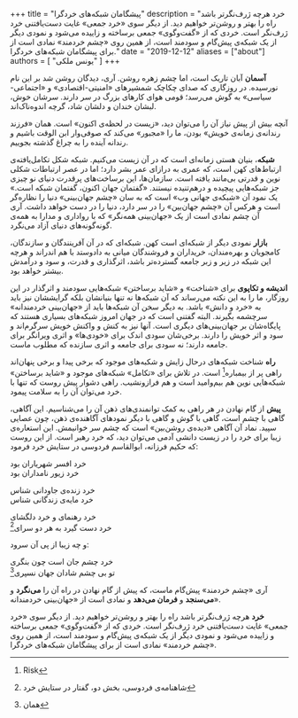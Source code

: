 +++
title = "پیشگامان شبکه‌های خردگرا"
description = "خرد هرچه ژرف‌نگرتر باشد راه را بهتر و روشن‌تر خواهیم دید. از دیگر سوی «خرد جمعی» غایت دست‌یافتنی خرد ژرف‌نگر است. خردی که از «گفت‌وگوی» جمعی برساخته و زاییده می‌شود و نمودی دیگر از یک شبکه‌ی پیش‌گام و سودمند است، از همین روی «چشم خردمند» نمادی است از برای پیشگامان شبکه‌های خردگرا."
date = "2019-12-12"
aliases = ["about"]
authors = [ "یونس ملکی" ]
+++


**آسمان** آبان تاریک است، اما چشم زهره روشن. آری، دیدگان روشن شد بر این نام نورسیده. در روزگاری که صدای چکاچک شمشیرهای «امنیتی-اقتصادی» و «اجتماعی-سیاسی» به گوش می‌رسد؛ قومی هوای کارهای بزرگ در سر دارند. سرشان خوش، لبشان خندان و دلشان شاد، گرچه اندوه‌ناک‌اند.

آنچه بیش از پیش نیاز آن را می‌توان دید، «زیست در لحظه‌ی اکنون» است. همان «فرزند رندانه‌ی زمانه‌ی خویش» بودن، ما را «مجبور» می‌کند که صوفی‌وار ابن الوقت باشیم و رندانه آینده را به چراغ گذشته بجوییم.

**شبکه**، بنیان هستی زمانه‌ای است که در آن زیست می‌کنیم. شبکه شکل تکامل‌یافته‌ی ارتباط‌های کهن است، که عمری به درازای عمر بشر دارد؛ اما در عصر ارتباطات شکلی نوین و قدرتی بی‌مانند یافته است. سازمان‌ها، این برساخت‌های پرقدرت دنیای نو چیزی جز شبکه‌هایی پیچیده و درهم‌تنیده نیستند. «گفتمان جهان اکنون، گفتمان شبکه است.» یک نمود آن «شبکه‌ی جهانی وب» است که به سان «چشم جهان‌بینی» دنیا را نظاره‌گر است و هرکس آن «چشم جهان‌بین» را در سر دارد، دنیا را در دست خواهد داشت. آری آن چشم نمادی است از یک «جهان‌بینی همه‌نگر» که با رواداری و مدارا به همه‌ی گونه‌گونه‌های دنیای آزاد می‌نگرد.

**بازار** نمودی دیگر از شبکه‌ای است کهن. شبکه‌ای که در آن آفرینندگان و سازندگان، کامجویان و بهره‌مندان، خریداران و فروشندگان میانی به دادوستد با هم اندراند و هرچه این شبکه در زیر و زبر جامعه گسترده‌تر باشد، اثرگذاری و قدرت، و سود و درآمدش بیشتر خواهد بود.

**اندیشه و تکاپوی** برای «شناخت» و «شاید برساختن» شبکه‌هایی سودمند و اثرگذار در این روزگار، ما را به این نکته می‌رساند که آن شبکه‌ها نه تنها بنیانشان بلکه گرایششان نیز باید به «خرد و دانش» باشد. به دیگر سخن آن شبکه‌ها باید از «جهان‌بینی خردمندانه» سرچشمه بگیرند. البته گفتنی است که در جهان امروز شبکه‌های بسیاری هستند که پایگاه‌شان بر جهان‌بینی‌های دیگری است. آنها نیز به کنش و واکنش خویش سرگرم‌اند و سود و اثر خویش را دارند. برخی‌شان سودی اندک برای «خودی‌ها» و اثری ویرانگر برای جامعه دارند؛ نه سودی برای جامعه و اثری سازنده که مطلوب ماست.

**راه** شناخت شبکه‌های درحال زایش و شکبه‌های موجود که برخی پیدا و برخی پنهان‌اند راهی پر از بیمباره[^1] است. در تلاش برای «تکامل» شبکه‌های موجود و «شاید برساختن» شبکه‌هایی نوین هم بیم‌وامید است و هم فرازونشیب. راهی دشوار پیش روست که تنها با خرد می‌توان آن را به سلامت پیمود.

**پیش** از گام نهادن در هر راهی به کمک توانمندی‌های ذهن آن را می‌شناسیم. این آگاهی، گاهی با چشم است، گاهی با گوش و گاهی با دیگر نمودهای آگاهنده‌ی ذهن، چون عصایی سپید. نماد آن آگاهی «دیده‌ی روشن‌بین» است که چشم سر خوانیمش. این استعاره‌ی زیبا برای خرد را در زیست دانشی آدمی می‌توان دید، که خرد رهبر است. از این روست که حکیم فرزانه، ابوالقاسم فردوسی در ستایش خرد فرمود:

خرد افسر شهریاران بود  
خرد زیور نامداران بود  

خرد زنده‌ی جاودانی شناس  
خرد مایه‌ی زندگانی شناس  

خرد رهنمای و خرد دلگشای  
خرد دست گیرد به هر دو سرای[^2]

و چه زیبا از پی آن سرود:

خرد چشم جان است چون بنگری  
تو بی چشم شادان جهان نسپری[^3]

آری «چشم خردمند» پیش‌گام ماست، که پیش از گام نهادن در راه آن را **می‌نگرد** و **می‌سنجد** و **فرمان می‌دهد** و نمادی است از «جهان‌بینی خردمندانه».

**خرد** هرچه ژرف‌نگرتر باشد راه را بهتر و روشن‌تر خواهیم دید. از دیگر سوی «خرد جمعی» غایت دست‌یافتنی خرد ژرف‌نگر است. خردی که از «گفت‌وگوی» جمعی برساخته و زاییده می‌شود و نمودی دیگر از یک شبکه‌ی پیش‌گام و سودمند است، از همین روی «چشم خردمند» نمادی است از برای پیشگامان شبکه‌های خردگرا.

[^1]: Risk
[^2]:  شاهنامه‌ی فردوسی، بخش دو، گفتار در ستایش خرد
[^3]:  همان
